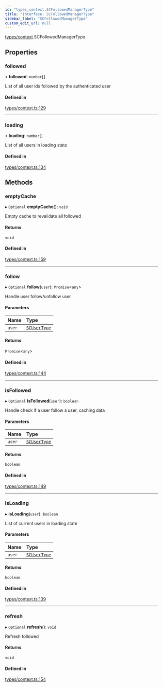 ```yaml
---
id: "types_context.SCFollowedManagerType"
title: "Interface: SCFollowedManagerType"
sidebar_label: "SCFollowedManagerType"
custom_edit_url: null
---
```


[types/context](../modules/types_context).SCFollowedManagerType

## Properties

### followed

• **followed**: `number`[]

List of all user ids followed by the authenticated user

#### Defined in

[types/context.ts:129](https://github.com/selfcommunity/community-ui/blob/009afd8/packages/sc-core/src/types/context.ts#L129)

___

### loading

• **loading**: `number`[]

List of all users in loading state

#### Defined in

[types/context.ts:134](https://github.com/selfcommunity/community-ui/blob/009afd8/packages/sc-core/src/types/context.ts#L134)

## Methods

### emptyCache

▸ `Optional` **emptyCache**(): `void`

Empty cache to revalidate all followed

#### Returns

`void`

#### Defined in

[types/context.ts:159](https://github.com/selfcommunity/community-ui/blob/009afd8/packages/sc-core/src/types/context.ts#L159)

___

### follow

▸ `Optional` **follow**(`user`): `Promise`<`any`\>

Handle user follow/unfollow user

#### Parameters

| Name | Type |
| :------ | :------ |
| `user` | [`SCUserType`](types_user.SCUserType) |

#### Returns

`Promise`<`any`\>

#### Defined in

[types/context.ts:144](https://github.com/selfcommunity/community-ui/blob/009afd8/packages/sc-core/src/types/context.ts#L144)

___

### isFollowed

▸ `Optional` **isFollowed**(`user`): `boolean`

Handle check if a user follow a user, caching data

#### Parameters

| Name | Type |
| :------ | :------ |
| `user` | [`SCUserType`](types_user.SCUserType) |

#### Returns

`boolean`

#### Defined in

[types/context.ts:149](https://github.com/selfcommunity/community-ui/blob/009afd8/packages/sc-core/src/types/context.ts#L149)

___

### isLoading

▸ **isLoading**(`user`): `boolean`

List of current users in loading state

#### Parameters

| Name | Type |
| :------ | :------ |
| `user` | [`SCUserType`](types_user.SCUserType) |

#### Returns

`boolean`

#### Defined in

[types/context.ts:139](https://github.com/selfcommunity/community-ui/blob/009afd8/packages/sc-core/src/types/context.ts#L139)

___

### refresh

▸ `Optional` **refresh**(): `void`

Refresh followed

#### Returns

`void`

#### Defined in

[types/context.ts:154](https://github.com/selfcommunity/community-ui/blob/009afd8/packages/sc-core/src/types/context.ts#L154)
